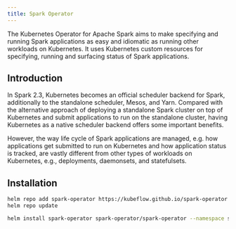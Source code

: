 ```yaml
---
title: Spark Operator
---
```


The Kubernetes Operator for Apache Spark aims to make specifying and running Spark applications as easy and idiomatic
as running other workloads on Kubernetes. It uses Kubernetes custom resources for specifying, running and surfacing
status of Spark applications.

## Introduction

In Spark 2.3, Kubernetes becomes an official scheduler backend for Spark, additionally to the standalone scheduler,
Mesos, and Yarn. Compared with the alternative approach of deploying a standalone Spark cluster on top of Kubernetes and
submit applications to run on the standalone cluster, having Kubernetes as a native scheduler backend offers some
important benefits.

However, the way life cycle of Spark applications are managed, e.g. how applications get submitted to run on Kubernetes
and how application status is tracked, are vastly different from other types of workloads on Kubernetes, e.g.,
deployments, daemonsets, and statefulsets.

## Installation

```bash
helm repo add spark-operator https://kubeflow.github.io/spark-operator
helm repo update

helm install spark-operator spark-operator/spark-operator --namespace spark-operator --set webhook.enable=true
```
